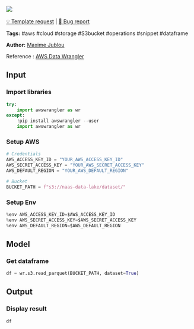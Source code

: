 <a href="https://app.naas.ai/user-redirect/naas/downloader?url=https://raw.githubusercontent.com/jupyter-naas/awesome-notebooks/master/AWS/AWS_Read_dataframe_from_S3.ipynb" target="_parent"><img src="https://naasai-public.s3.eu-west-3.amazonaws.com/open_in_naas.svg"/></a><br><br><a href="https://github.com/jupyter-naas/awesome-notebooks/issues/new?assignees=&labels=&template=template-request.md&title=Tool+-+Action+of+the+notebook+">💡 Template request</a> | <a href="https://github.com/jupyter-naas/awesome-notebooks/issues/new?assignees=&labels=&template=bug_report.md&title=AWS+-+Read+dataframe+from+S3:+Error+short+description">🚨 Bug report</a>

**Tags:** #aws #cloud #storage #S3bucket #operations #snippet #dataframe

**Author:** [Maxime Jublou](https://www.linkedin.com/in/maximejublou/)

Reference : [AWS Data Wrangler](https://github.com/awslabs/aws-data-wrangler)

## Input

### Import libraries


```python
try:
    import awswrangler as wr
except:
    !pip install awswrangler --user
    import awswrangler as wr
```

### Setup AWS


```python
# Credentials
AWS_ACCESS_KEY_ID = "YOUR_AWS_ACCESS_KEY_ID"
AWS_SECRET_ACCESS_KEY = "YOUR_AWS_SECRET_ACCESS_KEY"
AWS_DEFAULT_REGION = "YOUR_AWS_DEFAULT_REGION"

# Bucket
BUCKET_PATH = f"s3://naas-data-lake/dataset/"
```

### Setup Env


```python
%env AWS_ACCESS_KEY_ID=$AWS_ACCESS_KEY_ID
%env AWS_SECRET_ACCESS_KEY=$AWS_SECRET_ACCESS_KEY
%env AWS_DEFAULT_REGION=$AWS_DEFAULT_REGION
```

## Model

### Get dataframe


```python
df = wr.s3.read_parquet(BUCKET_PATH, dataset=True)
```

## Output

### Display result


```python
df
```
